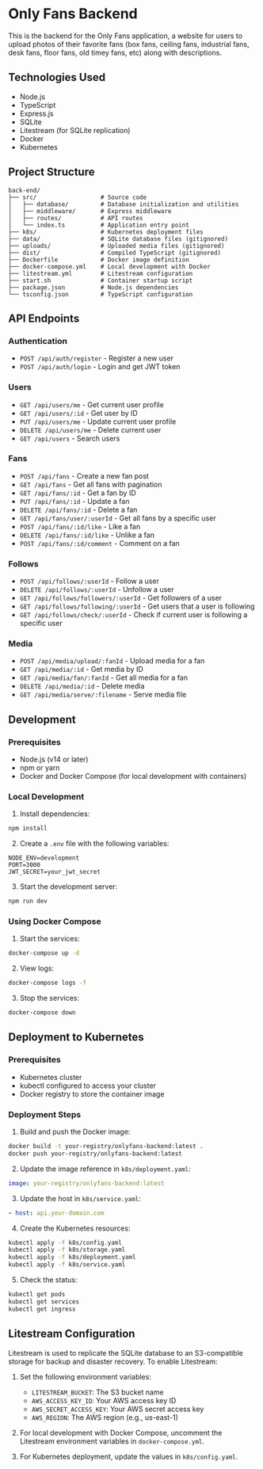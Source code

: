# Only Fans Backend

This is the backend for the Only Fans application, a website for users to upload photos of their favorite fans (box fans, ceiling fans, industrial fans, desk fans, floor fans, old timey fans, etc) along with descriptions.

## Technologies Used

- Node.js
- TypeScript
- Express.js
- SQLite
- Litestream (for SQLite replication)
- Docker
- Kubernetes

## Project Structure

```
back-end/
├── src/                  # Source code
│   ├── database/         # Database initialization and utilities
│   ├── middleware/       # Express middleware
│   ├── routes/           # API routes
│   └── index.ts          # Application entry point
├── k8s/                  # Kubernetes deployment files
├── data/                 # SQLite database files (gitignored)
├── uploads/              # Uploaded media files (gitignored)
├── dist/                 # Compiled TypeScript (gitignored)
├── Dockerfile            # Docker image definition
├── docker-compose.yml    # Local development with Docker
├── litestream.yml        # Litestream configuration
├── start.sh              # Container startup script
├── package.json          # Node.js dependencies
└── tsconfig.json         # TypeScript configuration
```

## API Endpoints

### Authentication

- `POST /api/auth/register` - Register a new user
- `POST /api/auth/login` - Login and get JWT token

### Users

- `GET /api/users/me` - Get current user profile
- `GET /api/users/:id` - Get user by ID
- `PUT /api/users/me` - Update current user profile
- `DELETE /api/users/me` - Delete current user
- `GET /api/users` - Search users

### Fans

- `POST /api/fans` - Create a new fan post
- `GET /api/fans` - Get all fans with pagination
- `GET /api/fans/:id` - Get a fan by ID
- `PUT /api/fans/:id` - Update a fan
- `DELETE /api/fans/:id` - Delete a fan
- `GET /api/fans/user/:userId` - Get all fans by a specific user
- `POST /api/fans/:id/like` - Like a fan
- `DELETE /api/fans/:id/like` - Unlike a fan
- `POST /api/fans/:id/comment` - Comment on a fan

### Follows

- `POST /api/follows/:userId` - Follow a user
- `DELETE /api/follows/:userId` - Unfollow a user
- `GET /api/follows/followers/:userId` - Get followers of a user
- `GET /api/follows/following/:userId` - Get users that a user is following
- `GET /api/follows/check/:userId` - Check if current user is following a specific user

### Media

- `POST /api/media/upload/:fanId` - Upload media for a fan
- `GET /api/media/:id` - Get media by ID
- `GET /api/media/fan/:fanId` - Get all media for a fan
- `DELETE /api/media/:id` - Delete media
- `GET /api/media/serve/:filename` - Serve media file

## Development

### Prerequisites

- Node.js (v14 or later)
- npm or yarn
- Docker and Docker Compose (for local development with containers)

### Local Development

1. Install dependencies:

```bash
npm install
```

2. Create a `.env` file with the following variables:

```
NODE_ENV=development
PORT=3000
JWT_SECRET=your_jwt_secret
```

3. Start the development server:

```bash
npm run dev
```

### Using Docker Compose

1. Start the services:

```bash
docker-compose up -d
```

2. View logs:

```bash
docker-compose logs -f
```

3. Stop the services:

```bash
docker-compose down
```

## Deployment to Kubernetes

### Prerequisites

- Kubernetes cluster
- kubectl configured to access your cluster
- Docker registry to store the container image

### Deployment Steps

1. Build and push the Docker image:

```bash
docker build -t your-registry/onlyfans-backend:latest .
docker push your-registry/onlyfans-backend:latest
```

2. Update the image reference in `k8s/deployment.yaml`:

```yaml
image: your-registry/onlyfans-backend:latest
```

3. Update the host in `k8s/service.yaml`:

```yaml
- host: api.your-domain.com
```

4. Create the Kubernetes resources:

```bash
kubectl apply -f k8s/config.yaml
kubectl apply -f k8s/storage.yaml
kubectl apply -f k8s/deployment.yaml
kubectl apply -f k8s/service.yaml
```

5. Check the status:

```bash
kubectl get pods
kubectl get services
kubectl get ingress
```

## Litestream Configuration

Litestream is used to replicate the SQLite database to an S3-compatible storage for backup and disaster recovery. To enable Litestream:

1. Set the following environment variables:
   - `LITESTREAM_BUCKET`: The S3 bucket name
   - `AWS_ACCESS_KEY_ID`: Your AWS access key ID
   - `AWS_SECRET_ACCESS_KEY`: Your AWS secret access key
   - `AWS_REGION`: The AWS region (e.g., us-east-1)

2. For local development with Docker Compose, uncomment the Litestream environment variables in `docker-compose.yml`.

3. For Kubernetes deployment, update the values in `k8s/config.yaml`.